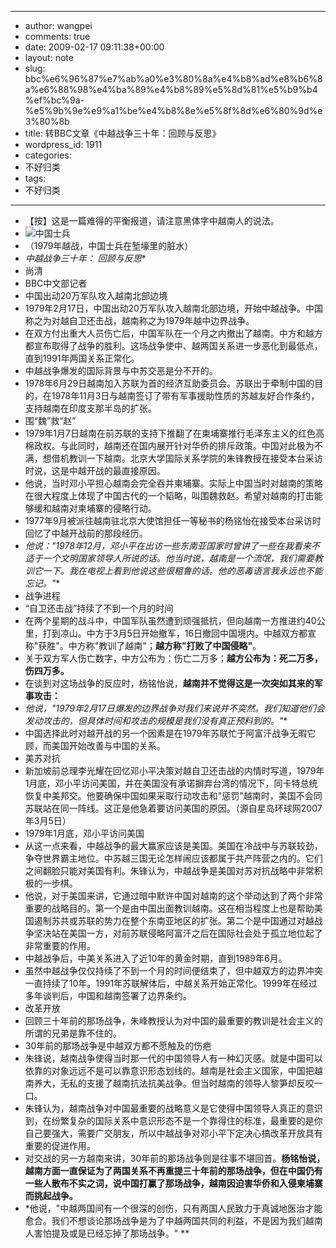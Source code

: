- --
- author: wangpei
- comments: true
- date: 2009-02-17 09:11:38+00:00
- layout: note
- slug: bbc%e6%96%87%e7%ab%a0%e3%80%8a%e4%b8%ad%e8%b6%8a%e6%88%98%e4%ba%89%e4%b8%89%e5%8d%81%e5%b9%b4%ef%bc%9a-%e5%9b%9e%e9%a1%be%e4%b8%8e%e5%8f%8d%e6%80%9d%e3%80%8b
- title: 转BBC文章《中越战争三十年：回顾与反思》
- wordpress_id: 1911
- categories:
- 不好归类
- tags:
- 不好归类
- --
- 【按】这是一篇难得的平衡报道，请注意黑体字中越南人的说法。
- ![中国士兵](http://farm4.static.flickr.com/3650/3286691689_5c2df0aa77.jpg?v=0)
- （1979年越战，中国士兵在堑壕里的脏水）
- *中越战争三十年： 回顾与反思**
- 尚清
- BBC中文部记者
- 中国出动20万军队攻入越南北部边境
- 1979年2月17日，中国出动20万军队攻入越南北部边境，开始中越战争。中国称之为对越自卫还击战，越南称之为1979年越中边界战争。
- 在双方付出重大人员伤亡后，中国军队在一个月之内撤出了越南。中方和越方都宣布取得了战争的胜利。这场战争使中、越两国关系进一步恶化到最低点，直到1991年两国关系正常化。
- 中越战争爆发的国际背景与中苏交恶是分不开的。
- 1978年6月29日越南加入苏联为首的经济互助委员会。苏联出于牵制中国的目的，在1978年11月3日与越南签订了带有军事援助性质的苏越友好合作条约，支持越南在印度支那半岛的扩张。
- 围“魏”救“赵”
- 1979年1月7日越南在前苏联的支持下推翻了在柬埔寨推行毛泽东主义的红色高棉政权。与此同时，越南还在国内展开针对华侨的排斥政策。中国对此极为不满，想借机教训一下越南。北京大学国际关系学院的朱锋教授在接受本台采访时说，这是中越开战的最直接原因。
- 他说，当时邓小平担心越南会完全吞并柬埔寨。实际上中国当时对越南的策略在很大程度上体现了中国古代的一个韬略，叫围魏救赵。希望对越南的打击能够缓和越南对柬埔寨的侵略行动。
- 1977年9月被派往越南驻北京大使馆担任一等秘书的杨铭怡在接受本台采访时回忆了中越开战前的那段经历。
- *他说："1978年12月，邓小平在出访一些东南亚国家时曾讲了一些在我看来不适于一个文明国家领导人所说的话。他当时说，越南是一个流氓，我们需要教训它一下。我在电视上看到他说这些很粗鲁的话。他的恶毒语言我永远也不能忘记。"**
- 战争进程
- “自卫还击战”持续了不到一个月的时间
- 在两个星期的战斗中，中国军队虽然遭到顽强抵抗，但向越南一方推进约40公里，打到凉山。中方于3月5日开始撤军，16日撤回中国境内。中越双方都宣称"获胜"。中方称"教训了越南"；**越方称"打败了中国侵略"**。
- 关于双方军人伤亡数字，中方公布为：伤亡二万多；**越方公布为：死二万多，伤四万多。**
- 在谈到对这场战争的反应时，杨铭怡说，**越南并不觉得这是一次突如其来的军事攻击：**
- *他说，"1979年2月17日爆发的边界战争对我们来说并不突然。我们知道他们会发动攻击的，但具体时间和攻击的规模是我们没有真正预料到的。"**
- 中国选择此时对越开战的另一个因素是在1979年苏联忙于阿富汗战争无暇它顾，而美国开始改善与中国的关系。
- 美苏对抗
- 新加坡前总理李光耀在回忆邓小平决策对越自卫还击战的内情时写道，1979年1月底，邓小平访问美国，并在美国没有承诺摒弃台湾的情况下，同卡特总统恢复中美邦交。他要确保中国如果采取行动攻击和"惩罚"越南时，美国不会同苏联站在同一阵线。这正是他急着要访问美国的原因。（源自星岛环球网2007年3月5日）
- 1979年1月底，邓小平访问美国
- 从这一点来看，中越战争的最大赢家应该是美国。美国在冷战中与苏联较劲，争夺世界霸主地位。中苏越三国无论怎样闹应该都属于共产阵营之内的。它们之间翻脸只能对美国有利。朱锋认为，中越战争是美国对苏对抗战略中非常积极的一步棋。
- 他说，对于美国来讲，它通过暗中默许中国对越南的这个举动达到了两个非常重要的战略目的。第一个是由中国出面教训越南。这在相当程度上也是帮助美国遏制苏共或苏联的势力在整个东南亚地区的扩张。第二个是中国通过对越战争坚决站在美国一方，对前苏联侵略阿富汗之后在国际社会处于孤立地位起了非常重要的作用。
- 中越战争后，中美关系进入了近10年的黄金时期，直到1989年6月。
- 虽然中越战争仅仅持续了不到一个月的时间便结束了，但中越双方的边界冲突一直持续了10年。1991年苏联解体后，中越关系开始正常化。1999年在经过多年谈判后，中国和越南签署了边界条约。
- 改革开放
- 回顾三十年前的那场战争，朱峰教授认为对中国的最重要的教训是社会主义的所谓的兄弟是靠不住的。
- 30年前的那场战争是中越双方都不愿触及的伤疤
- 朱锋说，越南战争使得当时那一代的中国领导人有一种幻灭感。就是中国可以依靠的对象远远不是可以靠意识形态划线的。越南是社会主义国家，中国把越南养大，无私的支援了越南抗法抗美战争。但当时越南的领导人黎笋却反咬一口。
- 朱锋认为，越南战争对中国最重要的战略意义是它使得中国领导人真正的意识到，在纷繁复杂的国际关系中意识形态不是一个靠得住的标准，最重要的是你自己要强大，需要广交朋友，所以中越战争对邓小平下定决心搞改革开放具有重要的促进作用。
- 对交战的另一方越南来讲，30年前的那场战争则是往事不堪回首。**杨铭怡说，越南方面一直保证为了两国关系不再重提三十年前的那场战争，但在中国仍有一些人散布不实之词，说中国打赢了那场战争，越南因迫害华侨和入侵柬埔寨而挑起战争。**
- *他说，"中越两国间有一个很深的创伤，只有两国人民致力于真诚地医治才能愈合。我们不想谈论那场战争是为了中越两国共同的利益，不是因为我们越南人害怕提及或是已经忘掉了那场战争。" **
